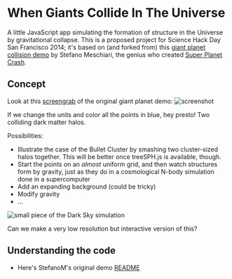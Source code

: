 # When Giants Collide In The Universe

A little JavaScript app simulating the formation of structure in the Universe by gravitational collapse. This is a proposed project for Science Hack Day San Francisco 2014; it's based on (and forked from) this [giant planet collision demo](http://www.stefanom.org/wgc) by Stefano Meschiari, the genius who created [Super Planet Crash](http://www.stefanom.org/spc).

## Concept

Look at this [screengrab]() of the original giant planet demo:
![screenshot]()

If we change the units and color all the points in blue, hey presto! Two colliding dark matter halos.

Possibilities:

* Illustrate the case of the Bullet Cluster by smashing two cluster-sized halos together. This will be better once treeSPH.js is available, though.
* Start the points on an *almost* uniform grid, and then watch structures form by gravity, just as they do in a cosmological N-body simulation done in a supercomputer
* Add an expanding background (could be tricky)
* Modify gravity
* ...

![small piece of the Dark Sky simulation](http://portal.nersc.gov/project/darksky/skillman/darkpanner/slice2/tile-4-8-7.png)

Can we make a very low resolution but interactive version of this?


## Understanding the code

* Here's StefanoM's original demo [README](https://github.com/stefano-meschiari/WhenGiantsCollide/edit/master/README.md)
